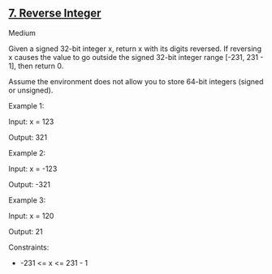 ## [7. Reverse Integer](https://leetcode.com/problems/reverse-integer/)

Medium

Given a signed 32-bit integer x, return x with its digits reversed. If reversing x causes the value to go outside the signed 32-bit integer range [-231, 231 - 1], then return 0.

Assume the environment does not allow you to store 64-bit integers (signed or unsigned).

Example 1:

Input: x = 123

Output: 321

Example 2:

Input: x = -123

Output: -321

Example 3:

Input: x = 120

Output: 21
 

Constraints:

- -231 <= x <= 231 - 1